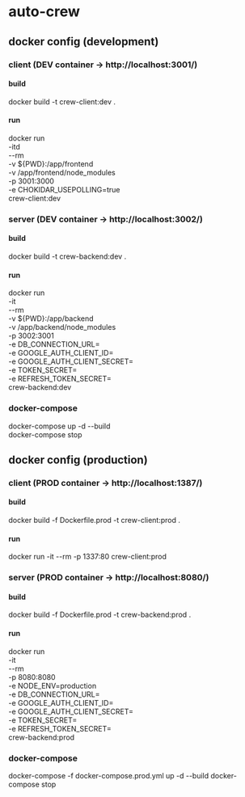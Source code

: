 # auto-crew
## docker config (development)
### client (DEV container -> http://localhost:3001/)
#### build
docker build -t crew-client:dev .  
#### run 
docker run \
    -itd \
    --rm \
    -v ${PWD}:/app/frontend \
    -v /app/frontend/node_modules \
    -p 3001:3000 \
    -e CHOKIDAR_USEPOLLING=true \
    crew-client:dev
### server (DEV container -> http://localhost:3002/)
#### build
docker build -t crew-backend:dev .  
#### run                
docker run \
    -it \
    --rm \
    -v ${PWD}:/app/backend \
    -v /app/backend/node_modules \
    -p 3002:3001 \
    -e DB_CONNECTION_URL= \
    -e GOOGLE_AUTH_CLIENT_ID= \
    -e GOOGLE_AUTH_CLIENT_SECRET= \
    -e TOKEN_SECRET= \
    -e REFRESH_TOKEN_SECRET= \
    crew-backend:dev
### docker-compose
docker-compose up -d --build  
docker-compose stop    
## docker config (production)
### client (PROD container -> http://localhost:1387/)
#### build
docker build -f Dockerfile.prod -t crew-client:prod .
#### run                
docker run -it --rm -p 1337:80 crew-client:prod
### server (PROD container -> http://localhost:8080/)
#### build
docker build -f Dockerfile.prod -t crew-backend:prod .
#### run                
docker run \
    -it \
    --rm \
    -p 8080:8080 \
    -e NODE_ENV=production \
    -e DB_CONNECTION_URL= \
    -e GOOGLE_AUTH_CLIENT_ID= \
    -e GOOGLE_AUTH_CLIENT_SECRET= \
    -e TOKEN_SECRET= \
    -e REFRESH_TOKEN_SECRET= \
    crew-backend:prod
### docker-compose
docker-compose -f docker-compose.prod.yml up -d --build
docker-compose stop    